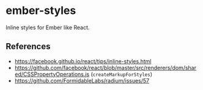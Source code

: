 # ember-styles
Inline styles for Ember like React.

## References

* https://facebook.github.io/react/tips/inline-styles.html
* https://github.com/facebook/react/blob/master/src/renderers/dom/shared/CSSPropertyOperations.js (`createMarkupForStyles`)
* https://github.com/FormidableLabs/radium/issues/57
